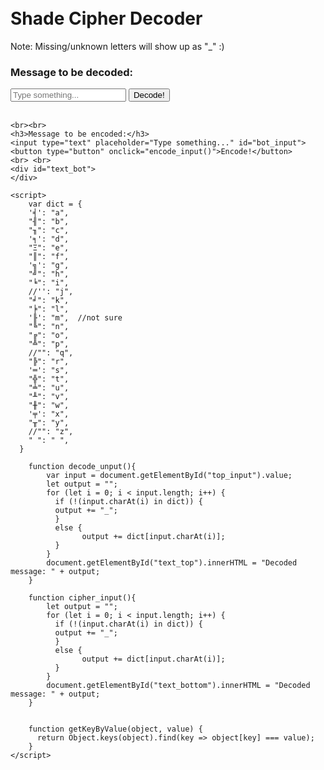 <br><br><br><br>
<h1>Shade Cipher Decoder</h1>

Note: Missing/unknown letters will show up as "_" :)

<h3>Message to be decoded:</h3>

<body>
    <input type="text" placeholder="Type something..." id="top_input">
    <button type="button" onclick="decode_input()">Decode!</button>
    <br> <br>
    <div id="text_top">
    </div>
    
    <br><br>
    <h3>Message to be encoded:</h3>
    <input type="text" placeholder="Type something..." id="bot_input">
    <button type="button" onclick="encode_input()">Encode!</button>
    <br> <br>
    <div id="text_bot">
    </div>
    
    <script>
        var dict = {
        '╡': "a",
        "╢": "b",
        "╖": "c",
        '╕': "d",
        "Ξ": "e",
        "║": "f",
        '╗': "g",
        "╝": "h",
        "╘": "i",
        //'': "j",
        "╛": "k",
        "╞": "l",
        '╟': "m",  //not sure
        "╚": "n",
        "╔": "o",
        "╩": "p",
        //"": "q",
        "╠": "r",
        '═': "s",
        "╬": "t",
        "╧": "u",
        "╨": "v",
        "╫": "w",
        '╤': "x",
        "╥": "y",
        //"": "z",
        " ": " ",
      }
      
        function decode_unput(){
            var input = document.getElementById("top_input").value;
            let output = "";
            for (let i = 0; i < input.length; i++) {                                                              
              if (!(input.charAt(i) in dict)) {
              output += "_";
              } 
              else {
                    output += dict[input.charAt(i)];
              }                                         
            }
            document.getElementById("text_top").innerHTML = "Decoded message: " + output;
        }
        
        function cipher_input(){
            let output = "";
            for (let i = 0; i < input.length; i++) {                                                              
              if (!(input.charAt(i) in dict)) {
              output += "_";
              } 
              else {
                    output += dict[input.charAt(i)];
              }                                         
            }
            document.getElementById("text_bottom").innerHTML = "Decoded message: " + output;
        }
        
                                             
        function getKeyByValue(object, value) {
          return Object.keys(object).find(key => object[key] === value);
        }
    </script>
    
     
    
</body>

